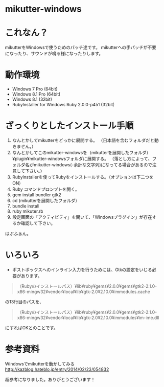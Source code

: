 mikutter-windows
================

# これなん？
mikutterをWindowsで使うためのパッチ達です。
mikutterへの手パッチが不要になったり、サウンドが鳴る様になったりします。

# 動作環境
* Windows 7 Pro (64bit)
* Windows 8.1 Pro (64bit)
* Windows 8.1 (32bit)
* RubyInstaller for Windows Ruby 2.0.0-p451 (32bit)

# ざっくりとしたインストール手順
1. なんとかしてmikutterをどっかに展開する。
（日本語を含むフォルダだと動きません。）
2. なんとかしてこのmikutter-windowsを（mikutterを展開したフォルダ）¥plugin¥mikutter-windowsフォルダに展開する。
（落とし方によって、フォルダ名がmikutter-windows(-余計な文字列)になってる場合があるので注意して下さい。）
3. RubyInstallerを使ってRubyをインストールする。（オプションは下二つをON）
4. Ruby コマンドプロンプトを開く。
5. gem install bundler gtk2
6. cd (mikutterを展開したフォルダ）
7. bundle install
8. ruby mikuter.rb
9. 設定画面の「アクティビティ」を開いて、「Windowsプラグイン」が存在するか確認して下さい。

はぶふぁん。

# いろいろ

* ポストボックスへのインライン入力を行うためには、Gtkの設定をいじる必要があります。

>（Rubyのインストールパス）¥lib¥ruby¥gems¥2.0.0¥gems¥gtk2-2.1.0-x86-mingw32¥vendor¥local¥lib¥gtk-2.0¥2.10.0¥immodules.cache

の13行目のパスを、

>（Rubyのインストールパス）¥lib¥ruby¥gems¥2.0.0¥gems¥gtk2-2.1.0-x86-mingw32¥vendor¥local¥lib¥gtk-2.0¥2.10.0¥immodules¥im-ime.dll

にすればOKとのことです。

# 参考資料

Windowsでmikutterを動かしてみる
http://kazblog.hateblo.jp/entry/2014/02/23/054832

超参考になりました。ありがとうございます！
